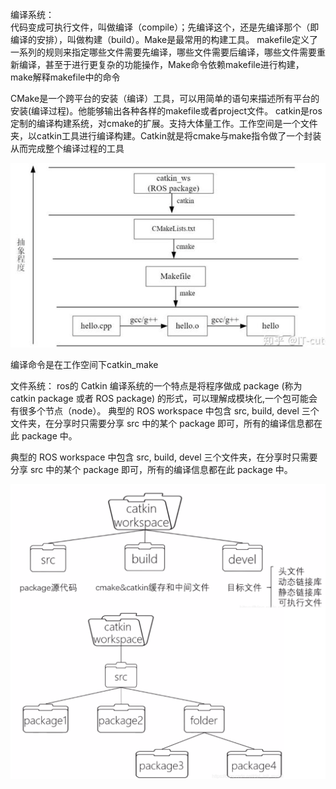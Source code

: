 编译系统：  
代码变成可执行文件，叫做编译（compile）；先编译这个，还是先编译那个（即编译的安排），叫做构建（build）。Make是最常用的构建工具。
makefile定义了一系列的规则来指定哪些文件需要先编译，哪些文件需要后编译，哪些文件需要重新编译，甚至于进行更复杂的功能操作，Make命令依赖makefile进行构建，make解释makefile中的命令

CMake是一个跨平台的安装（编译）工具，可以用简单的语句来描述所有平台的安装(编译过程)。他能够输出各种各样的makefile或者project文件。
catkin是ros定制的编译构建系统，对cmake的扩展。支持大体量工作。工作空间是一个文件夹，以catkin工具进行编译构建。Catkin就是将cmake与make指令做了一个封装从而完成整个编译过程的工具

![alt text](image.png)

编译命令是在工作空间下catkin_make

文件系统：
ros的 Catkin 编译系统的一个特点是将程序做成 package (称为 catkin package 或者 ROS package) 的形式，可以理解成模块化,一个包可能会有很多个节点（node）。 
典型的 ROS workspace 中包含 src, build, devel 三个文件夹，在分享时只需要分享 src 中的某个 package 即可，所有的编译信息都在此 package 中。


典型的 ROS workspace 中包含 src, build, devel 三个文件夹，在分享时只需要分享 src 中的某个 package 即可，所有的编译信息都在此 package 中。

![alt text](image-1.png)